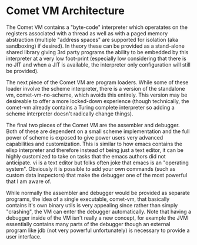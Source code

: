 # Comet VM Architecture

The Comet VM contains a "byte-code" interpreter which operatates on
the registers associated with a thread as well as with a paged memory
abstraction (multiple "address spaces" are supported for isolation
(aka sandboxing) if desired). In theory these can be provided as a
stand-alone shared library giving 3rd party programs the ability to be
embedded by this interpreter at a very low foot-print (especially low
considering that there is no JIT and when a JIT is available, the
interpreter only configuration will still be provided).

The next piece of the Comet VM are program loaders. While some of
these loader involve the scheme interpreter, there is a version of the
standalone vm, comet-vm-no-scheme, which avoids this entirely. This
version may be desireable to offer a more locked-down experience
(though technically, the comet-vm already contains a Turing complete
interpreter so adding a scheme interpreter doesn't radically change
things).

The final two pieces of the Comet VM are the assembler and
debugger. Both of these are dependent on a small scheme implementation
and the full power of scheme is exposed to give power users very
advanced capabilities and customization. This is similar to how emacs
contains the elisp interpreter and therefore instead of being just a
text editor, it can be highly customized to take on tasks that the
emacs authors did not anticipate. vi is a text editor but folks often
joke that emacs is an "operating system". Obviously it is possible to
add your own commands (such as custom data inspectors) that make the
debugger one of the most powerful that I am aware of.

While normally the assembler and debugger would be provided as
separate programs, the idea of a single executable, comet-vm, that
basically contains it's own binary utils is very appealing since
rather than simply "crashing", the VM can enter the debugger
automatically. Note that having a debugger inside of the VM isn't
really a new concept, for example the JVM essentially contains many
parts of the debugger though an external program like jdb (not very
powerful unfortunately) is necessary to provide a user interface.

